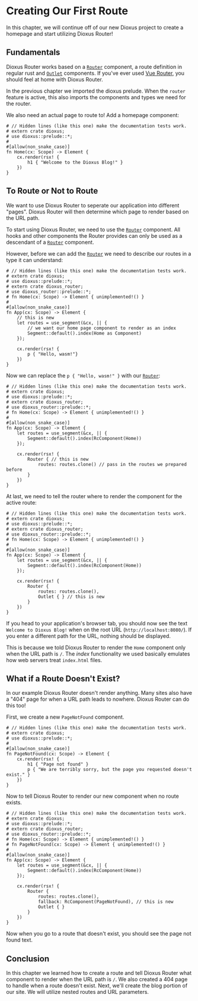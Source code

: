 # Creating Our First Route
In this chapter, we will continue off of our new Dioxus project to create a
homepage and start utilizing Dioxus Router!

## Fundamentals
Dioxus Router works based on a [`Router`] component, a route definition in
regular rust and [`Outlet`] components. If you've ever used [Vue Router],
you should feel at home with Dioxus Router.

In the previous chapter we imported the dioxus prelude. When the `router`
feature is active, this also imports the components and types we need for the
router.

We also need an actual page to route to! Add a homepage component:
```rust,no_run
# // Hidden lines (like this one) make the documentation tests work.
# extern crate dioxus;
# use dioxus::prelude::*;
#
#[allow(non_snake_case)]
fn Home(cx: Scope) -> Element {
    cx.render(rsx! {
        h1 { "Welcome to the Dioxus Blog!" }
    })
}
```

## To Route or Not to Route
We want to use Dioxus Router to seperate our application into different "pages".
Dioxus Router will then determine which page to render based on the URL path.

To start using Dioxus Router, we need to use the [`Router`] component. All hooks
and other components the Router provides can only be used as a descendant of
a [`Router`] component.

However, before we can add the [`Router`] we need to describe our routes in a
type it can understand:
```rust,no_run
# // Hidden lines (like this one) make the documentation tests work.
# extern crate dioxus;
# use dioxus::prelude::*;
# extern crate dioxus_router;
# use dioxus_router::prelude::*;
# fn Home(cx: Scope) -> Element { unimplemented!() }
#
#[allow(non_snake_case)]
fn App(cx: Scope) -> Element {
    // this is new
    let routes = use_segment(&cx, || {
        // we want our home page component to render as an index
        Segment::default().index(Home as Component)
    });

    cx.render(rsx! {
        p { "Hello, wasm!"}
    })
}
```

Now we can replace the `p { "Hello, wasm!" }` with our [`Router`]:
```rust,no_run
# // Hidden lines (like this one) make the documentation tests work.
# extern crate dioxus;
# use dioxus::prelude::*;
# extern crate dioxus_router;
# use dioxus_router::prelude::*;
# fn Home(cx: Scope) -> Element { unimplemented!() }
#
#[allow(non_snake_case)]
fn App(cx: Scope) -> Element {
    let routes = use_segment(&cx, || {
        Segment::default().index(RcComponent(Home))
    });

    cx.render(rsx! {
        Router { // this is new
            routes: routes.clone() // pass in the routes we prepared before
        }
    })
}
```

At last, we need to tell the router where to render the component for the active
route:
```rust,no_run
# // Hidden lines (like this one) make the documentation tests work.
# extern crate dioxus;
# use dioxus::prelude::*;
# extern crate dioxus_router;
# use dioxus_router::prelude::*;
# fn Home(cx: Scope) -> Element { unimplemented!() }
#
#[allow(non_snake_case)]
fn App(cx: Scope) -> Element {
    let routes = use_segment(&cx, || {
        Segment::default().index(RcComponent(Home))
    });

    cx.render(rsx! {
        Router {
            routes: routes.clone(),
            Outlet { } // this is new
        }
    })
}
```

If you head to your application's browser tab, you should now see the text
`Welcome to Dioxus Blog!` when on the root URL (`http://localhost:8080/`). If
you enter a different path for the URL, nothing should be displayed.

This is because we told Dioxus Router to render the `Home` component only when
the URL path is `/`. The _index_ functionality we used basically emulates how
web servers treat `index.html` files.

## What if a Route Doesn't Exist?
In our example Dioxus Router doesn't render anything. Many sites also have a
"404" page for when a URL path leads to nowhere. Dioxus Router can do this too!

First, we create a new `PageNotFound` component.
```rust,no_run
# // Hidden lines (like this one) make the documentation tests work.
# extern crate dioxus;
# use dioxus::prelude::*;
#
#[allow(non_snake_case)]
fn PageNotFound(cx: Scope) -> Element {
    cx.render(rsx! {
        h1 { "Page not found" }
        p { "We are terribly sorry, but the page you requested doesn't exist." }
    })
}
```

Now to tell Dioxus Router to render our new component when no route exists.
```rust,no_run
# // Hidden lines (like this one) make the documentation tests work.
# extern crate dioxus;
# use dioxus::prelude::*;
# extern crate dioxus_router;
# use dioxus_router::prelude::*;
# fn Home(cx: Scope) -> Element { unimplemented!() }
# fn PageNotFound(cx: Scope) -> Element { unimplemented!() }
#
#[allow(non_snake_case)]
fn App(cx: Scope) -> Element {
    let routes = use_segment(&cx, || {
        Segment::default().index(RcComponent(Home))
    });

    cx.render(rsx! {
        Router {
            routes: routes.clone(),
            fallback: RcComponent(PageNotFound), // this is new
            Outlet { }
        }
    })
}
```

Now when you go to a route that doesn't exist, you should see the page not found
text.

## Conclusion
In this chapter we learned how to create a route and tell Dioxus Router what
component to render when the URL path is `/`. We also created a 404 page to
handle when a route doesn't exist. Next, we'll create the blog portion of our
site. We will utilize nested routes and URL parameters.

[`Outlet`]: https://docs.rs/dioxus-router/latest/dioxus_router/components/fn.Outlet.html
[`Router`]: https://docs.rs/dioxus-router/latest/dioxus_router/components/fn.Router.html
[Vue Router]: https://router.vuejs.org/
